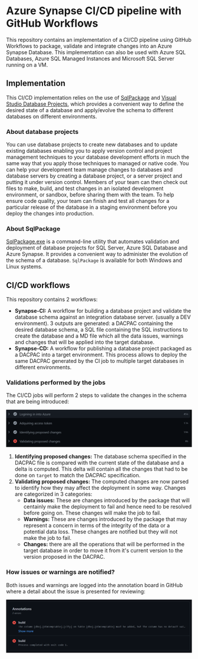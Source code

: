 # Azure Synapse CI/CD pipeline with GitHub Workflows

This repository contains an implementation of a CI/CD pipeline using GitHub Workflows to package, validate and integrate changes into an Azure Synapse Database. This implementation can also be used with Azure SQL Databases, Azure SQL Managed Instances and Microsoft SQL Server running on a VM.

## Implementation

This CI/CD implementation relies on the use of [SqlPackage](https://docs.microsoft.com/en-us/sql/tools/sqlpackage/) and [Visual Studio Database Projects](https://docs.microsoft.com/en-us/visualstudio/data-tools/creating-and-managing-databases-and-data-tier-applications-in-visual-studio), which provides a convenient way to define the desired state of a database and apply/evolve the schema to different databases on different environments.

### About database projects

You can use database projects to create new databases and to update existing databases enabling you to apply version control and project management techniques to your database development efforts in much the same way that you apply those techniques to managed or native code. You can help your development team manage changes to databases and database servers by creating a database project, or a server project and putting it under version control. Members of your team can then check out files to make, build, and test changes in an isolated development environment, or sandbox, before sharing them with the team. To help ensure code quality, your team can finish and test all changes for a particular release of the database in a staging environment before you deploy the changes into production.

### About SqlPackage

[SqlPackage.exe](https://docs.microsoft.com/en-us/sql/tools/sqlpackage/) is a command-line utility that automates validation and deployment of database projects for SQL Server, Azure SQL Database and Azure Synapse. It provides a convenient way to administer the evolution of the schema of a database. `SqlPackage` is available for both Windows and Linux systems. 

## CI/CD workflows

This repository contains 2 workflows:
 - **Synapse-CI:** A workflow for building a database project and validate the database schema against an integration database server. (usually a DEV environment). 3 outputs are generated: a DACPAC containing the desired database schema, a SQL file containing the SQL instructions to create the database and a MD file which all the data issues, warnings and changes that will be applied into the target database.
 - **Synapse-CD:** A workflow for publishing a database project packaged as a DACPAC into a target environment. This process allows to deploy the same DACPAC generated by the CI job to multiple target databases in different environments.
### Validations performed by the jobs

The CI/CD jobs will perform 2 steps to validate the changes in the schema that are being introduced:

![](docs/images/validations.png)

 1) **Identifying proposed changes:** The database schema specified in the DACPAC file is compared with the current state of the database and a delta is computed. This delta will contain all the changes that had to be done on `target` to match the DACPAC specification.
 2) **Validating proposed changes:** The computed changes are now parsed to identify how they may affect the deployment in some way. Changes are categorized in 3 categories:
    * **Data issues:** These are changes introduced by the package that will centainly make the deployment to fail and hence need to be resolved before going on. These changes will make the job to fail.
    * **Warnings:** These are changes introduced by the package that may represent a concern in terms of the integrity of the data or a potential data loss. These changes are notified but they will not make the job to fail.
    * **Changes:** there are all the operations that will be performed in the target database in order to move it from it's current version to the version proposed in the DACPAC. 

### How issues or warnings are notified?

Both issues and warnings are logged into the annotation board in GitHub where a detail about the issue is presented for reviewing:

![](docs/images/parse-error.png)
